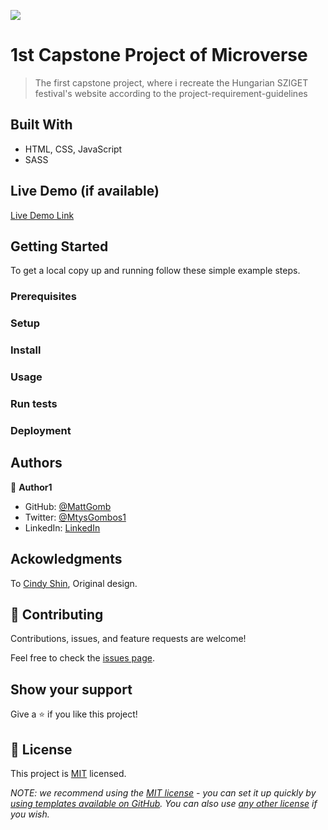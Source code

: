 ![](https://img.shields.io/badge/Microverse-blueviolet)

# 1st Capstone Project of Microverse

> The first capstone project, where i recreate the Hungarian SZIGET festival's website according to the project-requirement-guidelines


## Built With

- HTML, CSS, JavaScript
- SASS

## Live Demo (if available)

[Live Demo Link](https://mattgomb.github.io/Microverse-1st-Capstone-project/)

## Getting Started

To get a local copy up and running follow these simple example steps.

### Prerequisites

### Setup

### Install

### Usage

### Run tests

### Deployment



## Authors

👤 **Author1**

- GitHub: [@MattGomb](https://github.com/MattGomb)
- Twitter: [@MtysGombos1](https://twitter.com/MtysGombos1)
- LinkedIn: [LinkedIn](https://linkedin.com/in/gombos-mátyás-28139771/)

## Ackowledgments

To [Cindy Shin](https://www.behance.net/gallery/29845175/CC-Global-Summit-2015), Original design.

## 🤝 Contributing

Contributions, issues, and feature requests are welcome!

Feel free to check the [issues page](../../issues/).

## Show your support

Give a ⭐️ if you like this project!


## 📝 License

This project is [MIT](./LICENSE) licensed.

_NOTE: we recommend using the [MIT license](https://choosealicense.com/licenses/mit/) - you can set it up quickly by [using templates available on GitHub](https://docs.github.com/en/communities/setting-up-your-project-for-healthy-contributions/adding-a-license-to-a-repository). You can also use [any other license](https://choosealicense.com/licenses/) if you wish._
